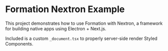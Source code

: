 # Formation Nextron Example
This project demonstrates how to use Formation with Nextron, a framework for building native apps using Electron + Next.js.

Included is a custom `_document.tsx` to properly server-side render Styled Components.